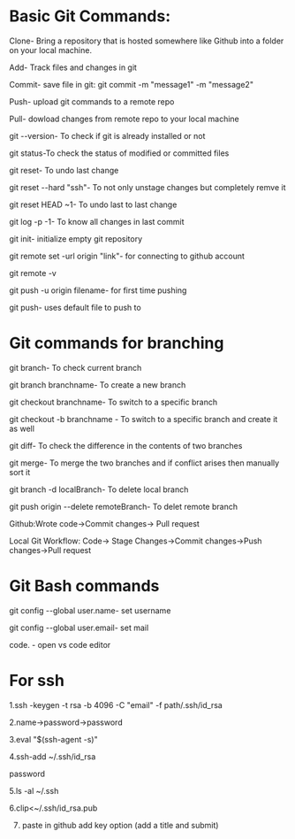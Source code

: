 # Basic Git Commands:
 Clone- Bring a repository that is hosted somewhere like Github into a folder on your local machine.
 
 Add- Track files and changes in git
 
 Commit- save file in git: git commit -m "message1" -m "message2"
 
 Push- upload git commands to a remote repo
 
 Pull- dowload changes from remote repo to your local machine
 
 git --version- To check if git is already installed or not
 
 git status-To check the status of modified or committed files
 
 git reset- To undo last change
 
 git reset --hard "ssh"- To not only unstage changes but completely remve it
 
 git reset HEAD ~1- To undo last to last change

 git log -p -1- To know all changes in last commit 
 
 git init- initialize empty git repository
 
 git remote set -url origin "link"- for connecting to github account
 
 git remote -v
 
 git push -u origin filename- for first time pushing
 
 git push- uses default file to push to
 
# Git commands for branching 
 
 git branch- To check current branch
 
 git branch branchname- To create a new branch
 
 git checkout branchname- To switch to a specific branch
 
 git checkout -b branchname - To switch to a specific branch and create it as well
 
 git diff- To check the difference in the contents of two branches
 
 git merge- To merge the two branches and if conflict arises then manually sort it
 
 git branch -d localBranch- To delete local branch

 git push origin --delete remoteBranch- To delet remote branch
 
 Github:Wrote code->Commit changes-> Pull request
 
 Local Git Workflow: Code-> Stage Changes->Commit changes->Push changes->Pull request
# Git Bash commands
 git config --global user.name- set username 
 
 git config --global user.email- set mail
 
 code. - open vs code editor
# For ssh
 1.ssh -keygen -t rsa -b 4096 -C "email" -f path/.ssh/id_rsa

 2.name->password->password
 
 3.eval "$(ssh-agent -s)"
 
 4.ssh-add ~/.ssh/id_rsa
 
 password
 
 5.ls -al ~/.ssh
 
 6.clip<~/.ssh/id_rsa.pub
 
 7. paste in github add key option (add a title and submit)
 
 
 
 
